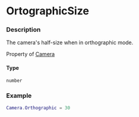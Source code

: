 # OrtographicSize

### Description

The camera's half-size when in orthographic mode.

Property of [Camera](../../)

#### Type

`number`

### Example

```lua
Camera.Orthographic = 30
```
